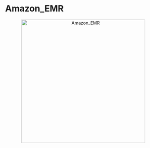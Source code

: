 # Amazon_EMR



<p align="center">
  <img src="https://github.com/villani31/Amazon_EMR/tree/main/imagens/*.jpg?w=740" alt="Amazon_EMR"height=400px >
</p>
